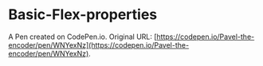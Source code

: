 # Basic-Flex-properties

A Pen created on CodePen.io. Original URL: [https://codepen.io/Pavel-the-encoder/pen/WNYexNz](https://codepen.io/Pavel-the-encoder/pen/WNYexNz).

